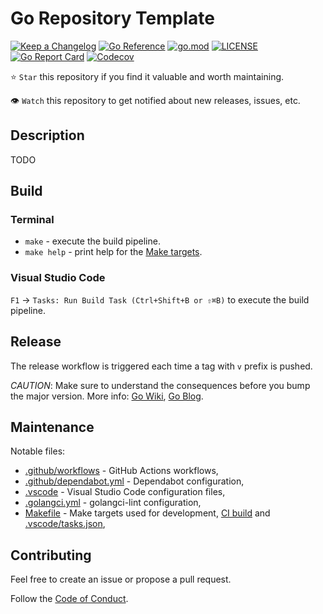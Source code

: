 # Go Repository Template

[![Keep a Changelog](https://img.shields.io/badge/changelog-Keep%20a%20Changelog-%23E05735)](CHANGELOG.md)
[![Go Reference](https://pkg.go.dev/badge/github.com/matt-e/otelfx.svg)](https://pkg.go.dev/github.com/matt-e/otelfx)
[![go.mod](https://img.shields.io/github/go-mod/go-version/matt-e/otelfx)](go.mod)
[![LICENSE](https://img.shields.io/github/license/matt-e/otelfx)](LICENSE)
[![Go Report Card](https://goreportcard.com/badge/github.com/matt-e/otelfx)](https://goreportcard.com/report/github.com/matt-e/otelfx)
[![Codecov](https://codecov.io/gh/matt-e/otelfx/branch/main/graph/badge.svg)](https://codecov.io/gh/matt-e/otelfx)

⭐ `Star` this repository if you find it valuable and worth maintaining.

👁 `Watch` this repository to get notified about new releases, issues, etc.

## Description

TODO


## Build

### Terminal

- `make` - execute the build pipeline.
- `make help` - print help for the [Make targets](Makefile).

### Visual Studio Code

`F1` → `Tasks: Run Build Task (Ctrl+Shift+B or ⇧⌘B)` to execute the build pipeline.

## Release

The release workflow is triggered each time a tag with `v` prefix is pushed.

_CAUTION_: Make sure to understand the consequences before you bump the major version.
More info: [Go Wiki](https://github.com/golang/go/wiki/Modules#releasing-modules-v2-or-higher),
[Go Blog](https://blog.golang.org/v2-go-modules).

## Maintenance

Notable files:

- [.github/workflows](.github/workflows) - GitHub Actions workflows,
- [.github/dependabot.yml](.github/dependabot.yml) - Dependabot configuration,
- [.vscode](.vscode) - Visual Studio Code configuration files,
- [.golangci.yml](.golangci.yml) - golangci-lint configuration,
- [Makefile](Makefile) - Make targets used for development, [CI build](.github/workflows) and [.vscode/tasks.json](.vscode/tasks.json),

## Contributing

Feel free to create an issue or propose a pull request.

Follow the [Code of Conduct](CODE_OF_CONDUCT.md).
